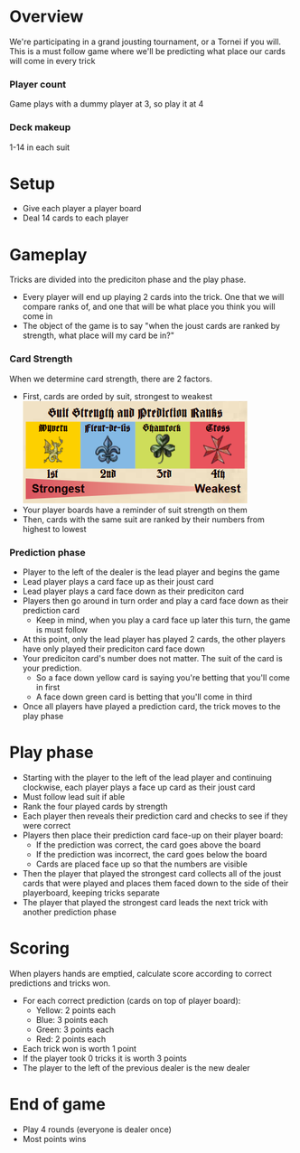 # Overview
We're participating in a grand jousting tournament, or a Tornei if you will. This is a must follow game where we'll be predicting what place our cards will come in every trick

### Player count
Game plays with a dummy player at 3, so play it at 4

### Deck makeup
1-14 in each suit

# Setup
- Give each player a player board
- Deal 14 cards to each player

# Gameplay
Tricks are divided into the prediciton phase and the play phase.
- Every player will end up playing 2 cards into the trick. One that we will compare ranks of, and one that will be what place you think you will come in
- The object of the game is to say "when the joust cards are ranked by strength, what place will my card be in?"

### Card Strength
When we determine card strength, there are 2 factors.
- First, cards are orded by suit, strongest to weakest
![suit strenght](images/tornei/tornei_suits.png)
- Your player boards have a reminder of suit strength on them
- Then, cards with the same suit are ranked by their numbers from highest to lowest

### Prediction phase
- Player to the left of the dealer is the lead player and begins the game
- Lead player plays a card face up as their joust card
- Lead player plays a card face down as their prediciton card
- Players then go around in turn order and play a card face down as their prediction card
    - Keep in mind, when you play a card face up later this turn, the game is must follow
- At this point, only the lead player has played 2 cards, the other players have only played their prediciton card face down
- Your prediciton card's number does not matter. The suit of the card is your prediction.
    - So a face down yellow card is saying you're betting that you'll come in first
    - A face down green card is betting that you'll come in third
- Once all players have played a prediction card, the trick moves to the play phase

# Play phase
- Starting with the player to the left of the lead player and continuing clockwise, each player plays a face up card as their joust card
- Must follow lead suit if able
- Rank the four played cards by strength
- Each player then reveals their prediction card and checks to see if they were correct
- Players then place their prediction card face-up on their player board:
    - If the prediction was correct, the card goes above the board
    - If the prediction was incorrect, the card goes below the board
    - Cards are placed face up so that the numbers are visible
- Then the player that played the strongest card collects all of the joust cards that were played and places them faced down to the side of their playerboard, keeping tricks separate
- The player that played the strongest card leads the next trick with another prediction phase

# Scoring
When players hands are emptied, calculate score according to correct predictions and tricks won.
- For each correct prediction (cards on top of player board):
    - Yellow: 2 points each
    - Blue: 3 points each
    - Green: 3 points each
    - Red: 2 points each
- Each trick won is worth 1 point
- If the player took 0 tricks it is worth 3 points
- The player to the left of the previous dealer is the new dealer

# End of game
- Play 4 rounds (everyone is dealer once)
- Most points wins



